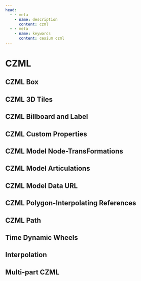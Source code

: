 ```yaml
---
head:
  - - meta
    - name: description
      content: czml
  - - meta
    - name: keywords
      content: cesium czml
---
```


# CZML

## CZML Box

<CodePen title="CZML-Box" slug="xxpLNpR" :height="480" />

## CZML 3D Tiles

<CodePen title="CZML-3D-Tiles" slug="JjMrGvg" :height="480" />

## CZML Billboard and Label

<CodePen title="CZML-Billboard-and-Label" slug="wvprGgX" :height="480" />

## CZML Custom Properties

<CodePen title="CZML-Custom-Properties" slug="xxpXpvK" :height="480" />

## CZML Model Node-TransFormations

<CodePen title="CZML-Model-Node-TransFormations" slug="eYyGVbN" :height="480" />

## CZML Model Articulations

<CodePen title="CZML-Model-Articulations" slug="vYpejaL" :height="480" />

## CZML Model Data URL

<CodePen title="CZML-Model-Data-URL" slug="YzYrMQK" :height="480" />

## CZML Polygon-Interpolating References

<CodePen title="CZML-Polygon-Interpolating-References" slug="eYyGaxm" :height="480" />

## CZML Path

<CodePen title="CZML-Path" slug="JjMJpPb" :height="480" />

## Time Dynamic Wheels

<CodePen title="Time-Dynamic-Wheels" slug="PoEKPVN" :height="480" />

## Interpolation

<CodePen title="Interpolation" slug="ZEvJKjQ" :height="480" />

## Multi-part CZML

<CodePen title="Multi-part-CZML" slug="wvpqqdq" :height="480" />

